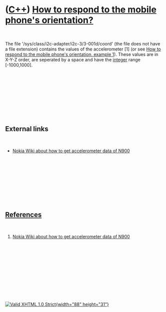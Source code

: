 



 

 

 

 

 

([C++](Cpp.htm)) [How to respond to the mobile phone's orientation?](CppSymbianRespondToOrientation.htm)
========================================================================================================

 

The file '/sys/class/i2c-adapter/i2c-3/3-001d/coord' (the file does not
have a file extension) contains the values of the accelerometer \[1\]
(or see [How to respond to the mobile phone's orientation, example
1](CppSymbianRespondToOrientation.htm)). These values are in X-Y-Z
order, are seperated by a space and have the [integer](CppInt.htm) range
\[-1000,1000\].

 

 

 

 

 

External links
--------------

 

-   [Nokia Wiki about how to get accelerometer data of
    N900](http://wiki.forum.nokia.com/index.php/How_to_get_accelerometer_data_of_N900_using_Qt)

 

 

 

 

 

[References](CppReferences.htm)
-------------------------------

 

1.  [Nokia Wiki about how to get accelerometer data of
    N900](http://wiki.forum.nokia.com/index.php/How_to_get_accelerometer_data_of_N900_using_Qt)

 

 

 

 

 





 

[![Valid XHTML 1.0 Strict](valid-xhtml10.png){width="88"
height="31"}](http://validator.w3.org/check?uri=referer)
